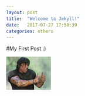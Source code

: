 ```yaml
---
layout: post
title:  "Welcome to Jekyll!"
date:   2017-07-27 17:50:39
categories: others
---
```

#My First Post :)

![Joinha](../assets/img/posts/joinha.jpg)